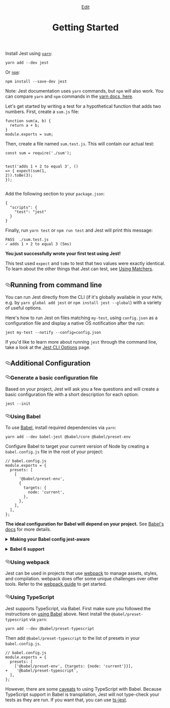 <header class="postHeader"><a class="edit-page-link button" href="https://github.com/facebook/jest/edit/master/docs/GettingStarted.md" target="_blank" rel="noreferrer noopener">Edit</a><h1 id="__docusaurus" class="postHeaderTitle">Getting Started</h1></header><article><div><span><p>Install Jest using <a href="https://yarnpkg.com/en/package/jest"><code>yarn</code></a>:</p>
<pre><code class="hljs css language-bash">yarn add --dev jest
</code></pre>
<p>Or <a href="https://www.npmjs.com/"><code>npm</code></a>:</p>
<pre><code class="hljs css language-bash">npm install --save-dev jest
</code></pre>
<p>Note: Jest documentation uses <code>yarn</code> commands, but <code>npm</code> will also work. You can compare <code>yarn</code> and <code>npm</code> commands in the <a href="https://yarnpkg.com/en/docs/migrating-from-npm#toc-cli-commands-comparison">yarn docs, here</a>.</p>
<p>Let&apos;s get started by writing a test for a hypothetical function that adds two numbers. First, create a <code>sum.js</code> file:</p>
<pre><code class="hljs css language-javascript"><span class="hljs-function"><span class="hljs-keyword">function</span> <span class="hljs-title">sum</span>(<span class="hljs-params">a, b</span>) </span>{
  <span class="hljs-keyword">return</span> a + b;
}
<span class="hljs-built_in">module</span>.exports = sum;
</code></pre>
<p>Then, create a file named <code>sum.test.js</code>. This will contain our actual test:</p>
<pre><code class="hljs css language-javascript"><span class="hljs-keyword">const</span> sum = <span class="hljs-built_in">require</span>(<span class="hljs-string">&apos;./sum&apos;</span>);

test(<span class="hljs-string">&apos;adds 1 + 2 to equal 3&apos;</span>, () =&gt; {
expect(sum(<span class="hljs-number">1</span>, <span class="hljs-number">2</span>)).toBe(<span class="hljs-number">3</span>);
});
</code></pre>

<p>Add the following section to your <code>package.json</code>:</p>
<pre><code class="hljs css language-json">{
  <span class="hljs-attr">&quot;scripts&quot;</span>: {
    <span class="hljs-attr">&quot;test&quot;</span>: <span class="hljs-string">&quot;jest&quot;</span>
  }
}
</code></pre>
<p>Finally, run <code>yarn test</code> or <code>npm run test</code> and Jest will print this message:</p>
<pre><code class="hljs css language-bash">PASS  ./sum.test.js
&#x2713; adds 1 + 2 to equal 3 (5ms)
</code></pre>
<p><strong>You just successfully wrote your first test using Jest!</strong></p>
<p>This test used <code>expect</code> and <code>toBe</code> to test that two values were exactly identical. To learn about the other things that Jest can test, see <a href="/docs/en/using-matchers">Using Matchers</a>.</p>
<h2><a class="anchor" aria-hidden="true" id="running-from-command-line"></a><a href="#running-from-command-line" aria-hidden="true" class="hash-link"><svg class="hash-link-icon" aria-hidden="true" height="16" version="1.1" viewBox="0 0 16 16" width="16"><path fill-rule="evenodd" d="M4 9h1v1H4c-1.5 0-3-1.69-3-3.5S2.55 3 4 3h4c1.45 0 3 1.69 3 3.5 0 1.41-.91 2.72-2 3.25V8.59c.58-.45 1-1.27 1-2.09C10 5.22 8.98 4 8 4H4c-.98 0-2 1.22-2 2.5S3 9 4 9zm9-3h-1v1h1c1 0 2 1.22 2 2.5S13.98 12 13 12H9c-.98 0-2-1.22-2-2.5 0-.83.42-1.64 1-2.09V6.25c-1.09.53-2 1.84-2 3.25C6 11.31 7.55 13 9 13h4c1.45 0 3-1.69 3-3.5S14.5 6 13 6z"/></svg></a>Running from command line</h2>
<p>You can run Jest directly from the CLI (if it&apos;s globally available in your <code>PATH</code>, e.g. by <code>yarn global add jest</code> or <code>npm install jest --global</code>) with a variety of useful options.</p>
<p>Here&apos;s how to run Jest on files matching <code>my-test</code>, using <code>config.json</code> as a configuration file and display a native OS notification after the run:</p>
<pre><code class="hljs css language-bash">jest my-test --notify --config=config.json
</code></pre>
<p>If you&apos;d like to learn more about running <code>jest</code> through the command line, take a look at the <a href="/docs/en/cli">Jest CLI Options</a> page.</p>
<h2><a class="anchor" aria-hidden="true" id="additional-configuration"></a><a href="#additional-configuration" aria-hidden="true" class="hash-link"><svg class="hash-link-icon" aria-hidden="true" height="16" version="1.1" viewBox="0 0 16 16" width="16"><path fill-rule="evenodd" d="M4 9h1v1H4c-1.5 0-3-1.69-3-3.5S2.55 3 4 3h4c1.45 0 3 1.69 3 3.5 0 1.41-.91 2.72-2 3.25V8.59c.58-.45 1-1.27 1-2.09C10 5.22 8.98 4 8 4H4c-.98 0-2 1.22-2 2.5S3 9 4 9zm9-3h-1v1h1c1 0 2 1.22 2 2.5S13.98 12 13 12H9c-.98 0-2-1.22-2-2.5 0-.83.42-1.64 1-2.09V6.25c-1.09.53-2 1.84-2 3.25C6 11.31 7.55 13 9 13h4c1.45 0 3-1.69 3-3.5S14.5 6 13 6z"/></svg></a>Additional Configuration</h2>
<h3><a class="anchor" aria-hidden="true" id="generate-a-basic-configuration-file"></a><a href="#generate-a-basic-configuration-file" aria-hidden="true" class="hash-link"><svg class="hash-link-icon" aria-hidden="true" height="16" version="1.1" viewBox="0 0 16 16" width="16"><path fill-rule="evenodd" d="M4 9h1v1H4c-1.5 0-3-1.69-3-3.5S2.55 3 4 3h4c1.45 0 3 1.69 3 3.5 0 1.41-.91 2.72-2 3.25V8.59c.58-.45 1-1.27 1-2.09C10 5.22 8.98 4 8 4H4c-.98 0-2 1.22-2 2.5S3 9 4 9zm9-3h-1v1h1c1 0 2 1.22 2 2.5S13.98 12 13 12H9c-.98 0-2-1.22-2-2.5 0-.83.42-1.64 1-2.09V6.25c-1.09.53-2 1.84-2 3.25C6 11.31 7.55 13 9 13h4c1.45 0 3-1.69 3-3.5S14.5 6 13 6z"/></svg></a>Generate a basic configuration file</h3>
<p>Based on your project, Jest will ask you a few questions and will create a basic configuration file with a short description for each option:</p>
<pre><code class="hljs css language-bash">jest --init
</code></pre>
<h3><a class="anchor" aria-hidden="true" id="using-babel"></a><a href="#using-babel" aria-hidden="true" class="hash-link"><svg class="hash-link-icon" aria-hidden="true" height="16" version="1.1" viewBox="0 0 16 16" width="16"><path fill-rule="evenodd" d="M4 9h1v1H4c-1.5 0-3-1.69-3-3.5S2.55 3 4 3h4c1.45 0 3 1.69 3 3.5 0 1.41-.91 2.72-2 3.25V8.59c.58-.45 1-1.27 1-2.09C10 5.22 8.98 4 8 4H4c-.98 0-2 1.22-2 2.5S3 9 4 9zm9-3h-1v1h1c1 0 2 1.22 2 2.5S13.98 12 13 12H9c-.98 0-2-1.22-2-2.5 0-.83.42-1.64 1-2.09V6.25c-1.09.53-2 1.84-2 3.25C6 11.31 7.55 13 9 13h4c1.45 0 3-1.69 3-3.5S14.5 6 13 6z"/></svg></a>Using Babel</h3>
<p>To use <a href="http://babeljs.io/">Babel</a>, install required dependencies via <code>yarn</code>:</p>
<pre><code class="hljs css language-bash">yarn add --dev babel-jest @babel/core @babel/preset-env
</code></pre>
<p>Configure Babel to target your current version of Node by creating a <code>babel.config.js</code> file in the root of your project:</p>
<pre><code class="hljs css language-javascript"><span class="hljs-comment">// babel.config.js</span>
<span class="hljs-built_in">module</span>.exports = {
  <span class="hljs-attr">presets</span>: [
    [
      <span class="hljs-string">&apos;@babel/preset-env&apos;</span>,
      {
        <span class="hljs-attr">targets</span>: {
          <span class="hljs-attr">node</span>: <span class="hljs-string">&apos;current&apos;</span>,
        },
      },
    ],
  ],
};
</code></pre>
<p><strong>The ideal configuration for Babel will depend on your project.</strong> See <a href="https://babeljs.io/docs/en/">Babel&apos;s docs</a> for more details.</p>
<p></p><details><summary markdown="span"><strong>Making your Babel config jest-aware</strong></summary><p></p>
<p>Jest will set <code>process.env.NODE_ENV</code> to <code>&apos;test&apos;</code> if it&apos;s not set to something else. You can use that in your configuration to conditionally setup only the compilation needed for Jest, e.g.</p>
<pre><code class="hljs css language-javascript"><span class="hljs-comment">// babel.config.js</span>
<span class="hljs-built_in">module</span>.exports = <span class="hljs-function"><span class="hljs-params">api</span> =&gt;</span> {
  <span class="hljs-keyword">const</span> isTest = api.env(<span class="hljs-string">&apos;test&apos;</span>);
  <span class="hljs-comment">// You can use isTest to determine what presets and plugins to use.</span>

<span class="hljs-keyword">return</span> {
<span class="hljs-comment">// ...</span>
};
};
</code></pre>

<blockquote>
<p>Note: <code>babel-jest</code> is automatically installed when installing Jest and will automatically transform files if a babel configuration exists in your project. To avoid this behavior, you can explicitly reset the <code>transform</code> configuration option:</p>
</blockquote>
<pre><code class="hljs css language-javascript"><span class="hljs-comment">// jest.config.js</span>
<span class="hljs-built_in">module</span>.exports = {
  <span class="hljs-attr">transform</span>: {},
};
</code></pre>
<p></p></details><p></p>
<p></p><details><summary markdown="span"><strong>Babel 6 support</strong></summary><p></p>
<p>Jest 24 dropped support for Babel 6. We highly recommend you to upgrade to Babel 7, which is actively maintained. However, if you cannot upgrade to Babel 7, either keep using Jest 23 or upgrade to Jest 24 with <code>babel-jest</code> locked at version 23, like in the example below:</p>
<pre><code class="hljs"><span class="hljs-string">&quot;dependencies&quot;</span>: {
  <span class="hljs-string">&quot;babel-core&quot;</span>: <span class="hljs-string">&quot;^6.26.3&quot;</span>,
  <span class="hljs-string">&quot;babel-jest&quot;</span>: <span class="hljs-string">&quot;^23.6.0&quot;</span>,
  <span class="hljs-string">&quot;babel-preset-env&quot;</span>: <span class="hljs-string">&quot;^1.7.0&quot;</span>,
  <span class="hljs-string">&quot;jest&quot;</span>: <span class="hljs-string">&quot;^24.0.0&quot;</span>
}
</code></pre>
<p>While we generally recommend using the same version of every Jest package, this workaround will allow you to continue using the latest version of Jest with Babel 6 for now.</p>
<p></p></details><p></p>
<h3><a class="anchor" aria-hidden="true" id="using-webpack"></a><a href="#using-webpack" aria-hidden="true" class="hash-link"><svg class="hash-link-icon" aria-hidden="true" height="16" version="1.1" viewBox="0 0 16 16" width="16"><path fill-rule="evenodd" d="M4 9h1v1H4c-1.5 0-3-1.69-3-3.5S2.55 3 4 3h4c1.45 0 3 1.69 3 3.5 0 1.41-.91 2.72-2 3.25V8.59c.58-.45 1-1.27 1-2.09C10 5.22 8.98 4 8 4H4c-.98 0-2 1.22-2 2.5S3 9 4 9zm9-3h-1v1h1c1 0 2 1.22 2 2.5S13.98 12 13 12H9c-.98 0-2-1.22-2-2.5 0-.83.42-1.64 1-2.09V6.25c-1.09.53-2 1.84-2 3.25C6 11.31 7.55 13 9 13h4c1.45 0 3-1.69 3-3.5S14.5 6 13 6z"/></svg></a>Using webpack</h3>
<p>Jest can be used in projects that use <a href="https://webpack.js.org/">webpack</a> to manage assets, styles, and compilation. webpack does offer some unique challenges over other tools. Refer to the <a href="/docs/en/webpack">webpack guide</a> to get started.</p>
<h3><a class="anchor" aria-hidden="true" id="using-typescript"></a><a href="#using-typescript" aria-hidden="true" class="hash-link"><svg class="hash-link-icon" aria-hidden="true" height="16" version="1.1" viewBox="0 0 16 16" width="16"><path fill-rule="evenodd" d="M4 9h1v1H4c-1.5 0-3-1.69-3-3.5S2.55 3 4 3h4c1.45 0 3 1.69 3 3.5 0 1.41-.91 2.72-2 3.25V8.59c.58-.45 1-1.27 1-2.09C10 5.22 8.98 4 8 4H4c-.98 0-2 1.22-2 2.5S3 9 4 9zm9-3h-1v1h1c1 0 2 1.22 2 2.5S13.98 12 13 12H9c-.98 0-2-1.22-2-2.5 0-.83.42-1.64 1-2.09V6.25c-1.09.53-2 1.84-2 3.25C6 11.31 7.55 13 9 13h4c1.45 0 3-1.69 3-3.5S14.5 6 13 6z"/></svg></a>Using TypeScript</h3>
<p>Jest supports TypeScript, via Babel. First make sure you followed the instructions on <a href="#using-babel">using Babel</a> above. Next install the <code>@babel/preset-typescript</code> via <code>yarn</code>:</p>
<pre><code class="hljs css language-bash">yarn add --dev @babel/preset-typescript
</code></pre>
<p>Then add <code>@babel/preset-typescript</code> to the list of presets in your <code>babel.config.js</code>.</p>
<pre><code class="hljs css language-diff">// babel.config.js
module.exports = {
  presets: [
    [&apos;@babel/preset-env&apos;, {targets: {node: &apos;current&apos;}}],
<span class="hljs-addition">+    &apos;@babel/preset-typescript&apos;,</span>
  ],
};
</code></pre>
<p>However, there are some <a href="https://babeljs.io/docs/en/next/babel-plugin-transform-typescript.html#caveats">caveats</a> to using TypeScript with Babel. Because TypeScript support in Babel is transpilation, Jest will not type-check your tests as they are run. If you want that, you can use <a href="https://github.com/kulshekhar/ts-jest">ts-jest</a>.</p>
</span></div></article>
